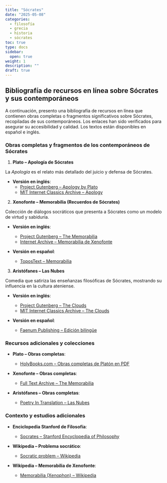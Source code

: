 ```yaml
---
title: "Sócrates"
date: "2025-05-08"
categories:
  - filosofía
  - grecia
  - historia
  - sócrates
toc: true
type: docs
sidebar:
  open: true
weight: 1
description: ""
draft: true
---
```


## Bibliografía de recursos en línea sobre Sócrates y sus contemporáneos

A continuación, presento una bibliografía de recursos en línea que contienen obras completas o fragmentos significativos sobre Sócrates, recopiladas de sus contemporáneos. Los enlaces han sido verificados para asegurar su accesibilidad y calidad. Los textos están disponibles en español e inglés.

### Obras completas y fragmentos de los contemporáneos de Sócrates

1. **Plato – Apología de Sócrates**

La _Apología_ es el relato más detallado del juicio y defensa de Sócrates.

- **Versión en inglés**:
  - [Project Gutenberg – Apology by Plato](https://www.gutenberg.org/ebooks/1656)
  - [MIT Internet Classics Archive – Apology](https://classics.mit.edu/Plato/apology.html)

2. **Xenofonte – Memorabilia (Recuerdos de Sócrates)**

Colección de diálogos socráticos que presenta a Sócrates como un modelo de virtud y sabiduría.

- **Versión en inglés**:

  - [Project Gutenberg – The Memorabilia](https://www.gutenberg.org/ebooks/1177)
  - [Internet Archive – Memorabilia de Xenofonte](https://archive.org/details/xenophonsmemorab00xenouoft)

- **Versión en español**:
  - [ToposText – Memorabilia](https://topostext.org/work/249)

3. **Aristófanes – Las Nubes**

Comedia que satiriza las enseñanzas filosóficas de Sócrates, mostrando su influencia en la cultura ateniense.

- **Versión en inglés**:

  - [Project Gutenberg – The Clouds](https://www.gutenberg.org/ebooks/2562)
  - [MIT Internet Classics Archive – The Clouds](https://classics.mit.edu/Aristophanes/clouds.html)

- **Versión en español**:
  - [Faenum Publishing – Edición bilingüe](https://www.faenumpublishing.com/uploads/2/3/9/8/23987979/aristophanes_clouds_a_dual_language_edition_-_johnston.pdf)

### Recursos adicionales y colecciones

- **Plato – Obras completas**:

  - [HolyBooks.com – Obras completas de Platón en PDF](https://www.holybooks.com/wp-content/uploads/plato-complete-works.pdf)

- **Xenofonte – Obras completas**:

  - [Full Text Archive – The Memorabilia](https://www.fulltextarchive.com/book/The-Memorabilia/)

- **Aristófanes – Obras completas**:
  - [Poetry In Translation – Las Nubes](https://www.poetryintranslation.com/PITBR/Greek/Clouds.php)

### Contexto y estudios adicionales

- **Enciclopedia Stanford de Filosofía**:

  - [Socrates – Stanford Encyclopedia of Philosophy](https://plato.stanford.edu/entries/socrates/)

- **Wikipedia – Problema socrático**:

  - [Socratic problem – Wikipedia](https://en.wikipedia.org/wiki/Socratic_problem)

- **Wikipedia – Memorabilia de Xenofonte**:
  - [Memorabilia (Xenophon) – Wikipedia](https://en.wikipedia.org/wiki/Memorabilia_%28Xenophon%29)
